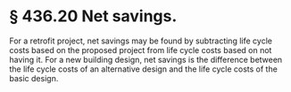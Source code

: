 # § 436.20   Net savings.

For a retrofit project, net savings may be found by subtracting life cycle costs based on the proposed project from life cycle costs based on not having it. For a new building design, net savings is the difference between the life cycle costs of an alternative design and the life cycle costs of the basic design.




